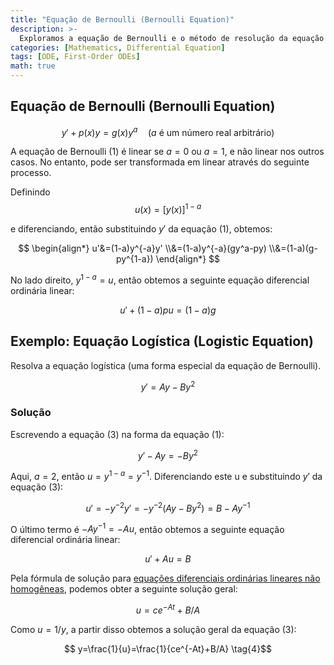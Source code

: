 ```yaml
---
title: "Equação de Bernoulli (Bernoulli Equation)"
description: >-
  Exploramos a equação de Bernoulli e o método de resolução da equação logística, uma forma especial da equação de Bernoulli.
categories: [Mathematics, Differential Equation]
tags: [ODE, First-Order ODEs]
math: true
---
```


## Equação de Bernoulli (Bernoulli Equation)

$$ y'+p(x)y=g(x)y^a\quad \text{(}a\text{ é um número real arbitrário)}  \tag{1} $$

A equação de Bernoulli (1) é linear se $a=0$ ou $a=1$, e não linear nos outros casos. No entanto, pode ser transformada em linear através do seguinte processo.

Definindo $$ u(x)=[y(x)]^{1-a} $$

e diferenciando, então substituindo $y'$ da equação (1), obtemos:

$$ \begin{align*}
u'&=(1-a)y^{-a}y'
\\&=(1-a)y^{-a}(gy^a-py) 
\\&=(1-a)(g-py^{1-a})
\end{align*} $$

No lado direito, $y^{1-a}=u$, então obtemos a seguinte equação diferencial ordinária linear:

$$ u'+(1-a)pu=(1-a)g \tag{2} $$

## Exemplo: Equação Logística (Logistic Equation)
Resolva a equação logística (uma forma especial da equação de Bernoulli).

$$ y'=Ay-By^2 \tag{3} $$

### Solução
Escrevendo a equação (3) na forma da equação (1):

$$ y'-Ay=-By^2 $$

Aqui, $a=2$, então $u=y^{1-a}=y^{-1}$. Diferenciando este u e substituindo $y'$ da equação (3):

$$ u'=-y^{-2}y'=-y^{-2}(Ay-By^2)=B-Ay^{-1} $$

O último termo é $-Ay^{-1}=-Au$, então obtemos a seguinte equação diferencial ordinária linear:

$$ u'+Au=B $$

Pela fórmula de solução para [equações diferenciais ordinárias lineares não homogêneas](/posts/Solution-of-First-Order-Linear-ODE/#equação-diferencial-ordinária-linear-não-homogênea), podemos obter a seguinte solução geral:

$$ u=ce^{-At}+B/A $$

Como $u=1/y$, a partir disso obtemos a solução geral da equação (3):

$$ y=\frac{1}{u}=\frac{1}{ce^{-At}+B/A} \tag{4}$$